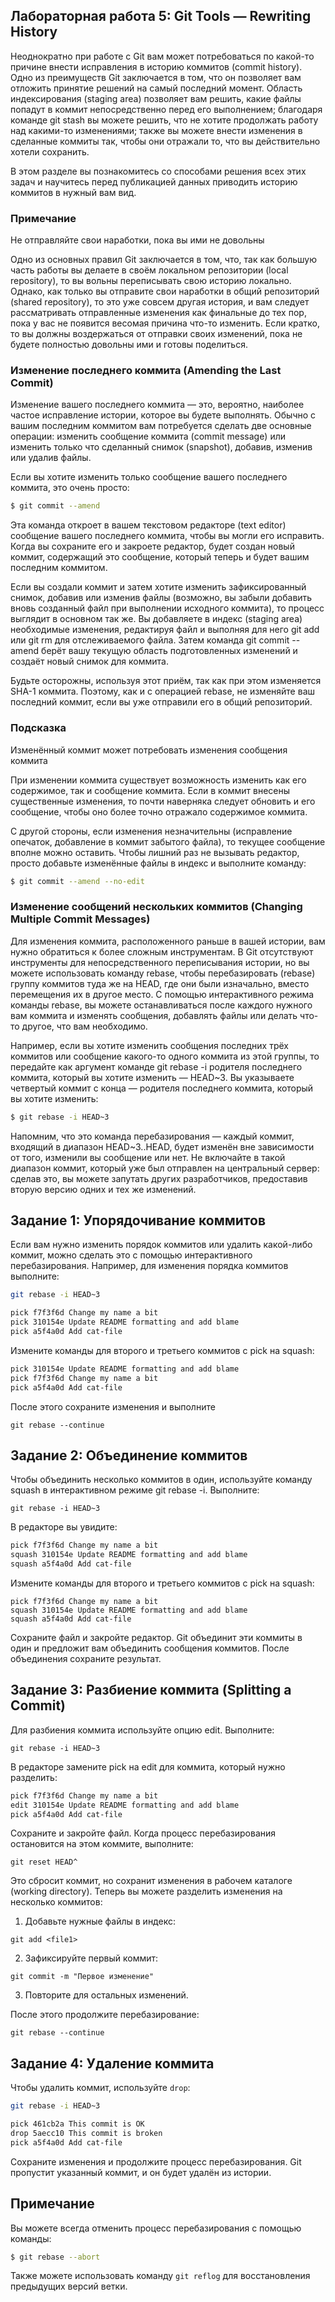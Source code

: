 
## Лабораторная работа 5: Git Tools — Rewriting History

Неоднократно при работе с Git вам может потребоваться по какой-то причине внести исправления в историю коммитов (commit history). Одно из преимуществ Git заключается в том, что он позволяет вам отложить принятие решений на самый последний момент. Область индексирования (staging area) позволяет вам решить, какие файлы попадут в коммит непосредственно перед его выполнением; благодаря команде git stash вы можете решить, что не хотите продолжать работу над какими-то изменениями; также вы можете внести изменения в сделанные коммиты так, чтобы они отражали то, что вы действительно хотели сохранить.

В этом разделе вы познакомитесь со способами решения всех этих задач и научитесь перед публикацией данных приводить историю коммитов в нужный вам вид.

### Примечание
Не отправляйте свои наработки, пока вы ими не довольны

Одно из основных правил Git заключается в том, что, так как большую часть работы вы делаете в своём локальном репозитории (local repository), то вы вольны переписывать свою историю локально. Однако, как только вы отправите свои наработки в общий репозиторий (shared repository), то это уже совсем другая история, и вам следует рассматривать отправленные изменения как финальные до тех пор, пока у вас не появится весомая причина что-то изменить. Если кратко, то вы должны воздержаться от отправки своих изменений, пока не будете полностью довольны ими и готовы поделиться.

### Изменение последнего коммита (Amending the Last Commit)

Изменение вашего последнего коммита — это, вероятно, наиболее частое исправление истории, которое вы будете выполнять. Обычно с вашим последним коммитом вам потребуется сделать две основные операции: изменить сообщение коммита (commit message) или изменить только что сделанный снимок (snapshot), добавив, изменив или удалив файлы.

Если вы хотите изменить только сообщение вашего последнего коммита, это очень просто:

```bash
$ git commit --amend
```

Эта команда откроет в вашем текстовом редакторе (text editor) сообщение вашего последнего коммита, чтобы вы могли его исправить. Когда вы сохраните его и закроете редактор, будет создан новый коммит, содержащий это сообщение, который теперь и будет вашим последним коммитом.

Если вы создали коммит и затем хотите изменить зафиксированный снимок, добавив или изменив файлы (возможно, вы забыли добавить вновь созданный файл при выполнении исходного коммита), то процесс выглядит в основном так же. Вы добавляете в индекс (staging area) необходимые изменения, редактируя файл и выполняя для него git add или git rm для отслеживаемого файла. Затем команда git commit --amend берёт вашу текущую область подготовленных изменений и создаёт новый снимок для коммита.

Будьте осторожны, используя этот приём, так как при этом изменяется SHA-1 коммита. Поэтому, как и с операцией rebase, не изменяйте ваш последний коммит, если вы уже отправили его в общий репозиторий.

### Подсказка
Изменённый коммит может потребовать изменения сообщения коммита

При изменении коммита существует возможность изменить как его содержимое, так и сообщение коммита. Если в коммит внесены существенные изменения, то почти наверняка следует обновить и его сообщение, чтобы оно более точно отражало содержимое коммита.

С другой стороны, если изменения незначительны (исправление опечаток, добавление в коммит забытого файла), то текущее сообщение вполне можно оставить. Чтобы лишний раз не вызывать редактор, просто добавьте изменённые файлы в индекс и выполните команду:

```bash
$ git commit --amend --no-edit
```

### Изменение сообщений нескольких коммитов (Changing Multiple Commit Messages)

Для изменения коммита, расположенного раньше в вашей истории, вам нужно обратиться к более сложным инструментам. В Git отсутствуют инструменты для непосредственного переписывания истории, но вы можете использовать команду rebase, чтобы перебазировать (rebase) группу коммитов туда же на HEAD, где они были изначально, вместо перемещения их в другое место. С помощью интерактивного режима команды rebase, вы можете останавливаться после каждого нужного вам коммита и изменять сообщения, добавлять файлы или делать что-то другое, что вам необходимо.

Например, если вы хотите изменить сообщения последних трёх коммитов или сообщение какого-то одного коммита из этой группы, то передайте как аргумент команде git rebase -i родителя последнего коммита, который вы хотите изменить — HEAD~3. Вы указываете четвертый коммит с конца — родителя последнего коммита, который вы хотите изменить:

```bash
$ git rebase -i HEAD~3
```

Напомним, что это команда перебазирования — каждый коммит, входящий в диапазон HEAD~3..HEAD, будет изменён вне зависимости от того, изменили вы сообщение или нет. Не включайте в такой диапазон коммит, который уже был отправлен на центральный сервер: сделав это, вы можете запутать других разработчиков, предоставив вторую версию одних и тех же изменений.

## Задание 1: Упорядочивание коммитов

Если вам нужно изменить порядок коммитов или удалить какой-либо коммит, можно сделать это с помощью интерактивного перебазирования. Например, для изменения порядка коммитов выполните:

```bash
git rebase -i HEAD~3
```

```bash
pick f7f3f6d Change my name a bit
pick 310154e Update README formatting and add blame
pick a5f4a0d Add cat-file
```

Измените команды для второго и третьего коммитов с pick на squash:

```bash
pick 310154e Update README formatting and add blame
pick f7f3f6d Change my name a bit
pick a5f4a0d Add cat-file
```

После этого сохраните изменения и выполните 

```
git rebase --continue
```

## Задание 2: Объединение коммитов

Чтобы объединить несколько коммитов в один, используйте команду squash в интерактивном режиме git rebase -i. Выполните:

```
git rebase -i HEAD~3
```

В редакторе вы увидите:

```bash
pick f7f3f6d Change my name a bit
squash 310154e Update README formatting and add blame
squash a5f4a0d Add cat-file
```

Измените команды для второго и третьего коммитов с pick на squash:

```
pick f7f3f6d Change my name a bit
squash 310154e Update README formatting and add blame
squash a5f4a0d Add cat-file
```

Сохраните файл и закройте редактор. Git объединит эти коммиты в один и предложит вам объединить сообщения коммитов. После объединения сохраните результат.

## Задание 3: Разбиение коммита (Splitting a Commit)

Для разбиения коммита используйте опцию edit. Выполните:

```
git rebase -i HEAD~3
```

В редакторе замените pick на edit для коммита, который нужно разделить:

```bash
pick f7f3f6d Change my name a bit
edit 310154e Update README formatting and add blame
pick a5f4a0d Add cat-file
```

Сохраните и закройте файл. Когда процесс перебазирования остановится на этом коммите, выполните:

```
git reset HEAD^
```

Это сбросит коммит, но сохранит изменения в рабочем каталоге (working directory). Теперь вы можете разделить изменения на несколько коммитов:
1. Добавьте нужные файлы в индекс:

```
git add <file1>
```
2. Зафиксируйте первый коммит:

```
git commit -m "Первое изменение"
```

3. Повторите для остальных изменений.

После этого продолжите перебазирование:

```
git rebase --continue
```

## Задание 4: Удаление коммита

Чтобы удалить коммит, используйте `drop`:

```bash
git rebase -i HEAD~3
```

```bash
pick 461cb2a This commit is OK
drop 5aecc10 This commit is broken
pick a5f4a0d Add cat-file
```

Сохраните изменения и продолжите процесс перебазирования. Git пропустит указанный коммит, и он будет удалён из истории.

## Примечание

Вы можете всегда отменить процесс перебазирования с помощью команды:
```bash
$ git rebase --abort
```
Также можете использовать команду `git reflog` для восстановления предыдущих версий ветки.
